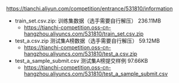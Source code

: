 
<https://tianchi.aliyun.com/competition/entrance/531810/information>

- train_set.csv.zip: 训练集数据（选手需要自行解压） 236.11MB 
  - <https://tianchi-competition.oss-cn-hangzhou.aliyuncs.com/531810/train_set.csv.zip>
- test_a.csv.zip 测试集A榜数据（选手需要自行解压） 59.12MB 
  - <https://tianchi-competition.oss-cn-hangzhou.aliyuncs.com/531810/test_a.csv.zip>
- test_a_sample_submit.csv 测试集A榜提交样例 97.66KB 
  - <https://tianchi-competition.oss-cn-hangzhou.aliyuncs.com/531810/test_a_sample_submit.csv>
